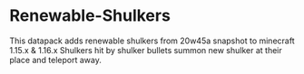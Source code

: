 # Renewable-Shulkers
This datapack adds renewable shulkers from 20w45a snapshot to minecraft 1.15.x & 1.16.x
Shulkers hit by shulker bullets summon new shulker at their place and teleport away.
